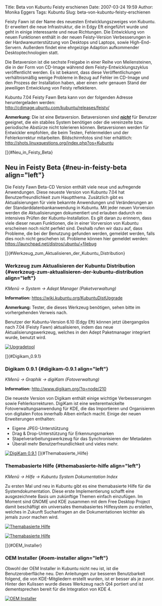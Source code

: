 Title: Beta von Kubuntu Feisty erschienen
Date: 2007-03-24 19:59
Author: Monika Eggers
Tags: Kubuntu
Slug: beta-von-kubuntu-feisty-erschienen

Feisty Fawn ist der Name des neuesten Entwicklungszweiges von Kubuntu.
Er erweitert die neue Infrastruktur, die in Edgy Eft eingeführt wurde
und geht in einige interessante und neue Richtungen. Die Entwicklung von
neuen Funktionen enthält in der neuen Feisty-Version Verbesserungen in
der Hardwareunterstützung von Desktops und Laptops, sowie
High-End-Servern. Außerdem findet eine ehrgeizige Adaption aufkommender
Desktoptechnologien statt.


<!--break--><!--break-->

Die Betaversion ist die sechste Freigabe in einer Reihe von
Meilensteinen, die in der Form von CD-Image während dem
Feisty-Entwicklungszyklus veröffentlicht werden. Es ist bekannt, dass
diese Veröffentlichungen verhältnismäßig wenige Probleme in Bezug auf
Fehler im CD-Image und den Prozess der Installation haben, aber einen
sehr genauen Stand der jeweiligen Entwicklung von Feisty reflektieren.


<div align="left">

</div>


Kubuntu 7.04 Feisty Fawn Beta kann von der folgenden Adresse
heruntergeladen werden:
<http://cdimage.ubuntu.com/kubuntu/releases/feisty/>


<div align="left">

</div>


**Anmerkung**: Die ist eine Betaversion. Betaversionen sind
<u>***nicht***</u> für Benutzer geeignet, die ein stabiles System
benötigen oder die vereinzelte bzw. periodische Abstürze nicht
tolerieren können. Betaversionen werden für Entwickler empfohlen, die
beim Testen, Fehlermelden und der Fehlerkorrektur mitarbeiten.
Bildschirmfotos sind hier erhältlich:
<http://shots.linuxquestions.org/index.php?os=Kubuntu>



<div align="left">

[]{#Neu_in_Feisty_Beta}

</div>


Neu in Feisty Beta {#neu-in-feisty-beta align="left"}
------------------


<div align="left">

</div>


Die Feisty Fawn Beta-CD Version enthält viele neue und aufregende
Anwendungen. Diese neueste Version von Kubuntu 7.04 hat
Benutzerfreundlichkeit zum Hauptthema. Zusätzlich gibt es
Aktualisierungen für viele bekannte Anwendungen und Veränderungen an der
Standarddatenbankanwendung in Kubuntu. Mit jeder neuen Vorversion werden
die Aktualisierungen dokumentiert und erlauben dadurch ein intensives
Prüfen der Kubuntu-Installation. Es gilt daran zu erinnern, dass viele
dieser neuen Funktionen, die in einer Vorversion von Kubuntu erscheinen
noch nicht perfekt sind. Deshalb rufen wir dazu auf, dass Probleme, die
bei der Benutzung gefunden werden, gemeldet werden, falls dies noch
nicht geschehen ist. Probleme können hier gemeldet werden:
<https://launchpad.net/distros/ubuntu/+filebug>


<div align="left">

[]{#Werkzeug_zum_Aktualisieren_der_Kubuntu_Distribution}

</div>


### Werkzeug zum Aktualisieren der Kubuntu Distribution {#werkzeug-zum-aktualisieren-der-kubuntu-distribution align="left"}


<div align="left">

</div>


*KMenü → System* *→* *Adept Manager (Paketverwaltung)*  

**Information:** <https://wiki.kubuntu.org/KubuntuDistUpgrade>  

**Anmerkung:** Tester, die dieses Werkzeug benötigen, sehen bitte im
vorhergehenden Verweis nach.


<div align="left">

</div>


Benutzer der Kubuntu-Version 6.10 (Edgy Eft) können jetzt übergangslos
nach 7.04 (Feisty Fawn) aktualisieren, indem das neue
Aktualisierungswerkzeug, welches in den Adept Paketmanager integriert
wurde, benutzt wird.


<div align="left">

</div>


[![Upgradetool](http://www.seqfault.de/files/distup.png)](https://wiki.ubuntu.com/FeistyFawn/Beta/Kubuntu?action=AttachFile&do=get&target=distup.png)


<div align="left">

[]{#Digikam_0.9.1}

</div>


### Digikam 0.9.1 {#digikam-0.9.1 align="left"}


<div align="left">

</div>


*KMenü* *→ Graphik* *→ digiKam (Fotoverwaltung)*  

**Information:** <http://www.digikam.org/?q=node/210>


<div align="left">

</div>


Die neueste Version von Digikam enthält einige wichtige Verbesserungen
sowie Fehlerkorrekturen. DigiKam ist eine weiterentwickelte
Fotoverwaltungsanwendung für KDE, die das Importieren und Organisieren
von digitalen Fotos innerhalb Alben einfach macht. Einige der neuen
Erweiterungen enthalten:


<div align="left">


-   Eigene JPEG-Unterstützung
-   Drag & Drop-Unterstützung für Erkennungsmarken
-   Stapelverarbeitungswerkzeug für das Synchronisieren der Metadaten
-   Überall mehr Benutzerfreundlichkeit und vieles mehr.


[![DigiKam
0.9.1](http://www.seqfault.de/files/digikam.png)](https://wiki.ubuntu.com/FeistyFawn/Beta/Kubuntu?action=AttachFile&do=get&target=digikam.png)
[]{#Themabasierte_Hilfe}

</div>


### Themabasierte Hilfe {#themabasierte-hilfe align="left"}


<div align="left">

</div>


*KMenü* *→ Hilfe* *→ Kubuntu System Dokumentation Index*


<div align="left">

</div>


Zu ersten Mal und neu in Kubuntu gibt es eine themabasierte Hilfe für
die Systemdokumentation. Diese erste Implementierung schafft eine
ausgezeichnete Basis um zukünftige Themen einfach einzufügen. Im Moment
sind GNOME und KDE zusammen mit dem Free Desktop Project damit
beschäftigt ein universales themabasiertes Hilfesystem zu erstellen,
welches in Zukunft Suchanfragen an die Dokumentationen leichter als
jemals zuvor machen wird.


<div align="left">




</div>


[![Themabasierte
Hilfe](http://www.seqfault.de/files/tbh1.png)](https://wiki.ubuntu.com/FeistyFawn/Beta/Kubuntu?action=AttachFile&do=get&target=tbh1.png)


<div align="left">

</div>


[![Themabasierte
Hilfe](http://www.seqfault.de/files/tbh2.png)](https://wiki.ubuntu.com/FeistyFawn/Beta/Kubuntu?action=AttachFile&do=get&target=tbh2.png)


<div align="left">

[]{#OEM_Installer}

</div>


### OEM Installer {#oem-installer align="left"}


<div align="left">

</div>


Obwohl der OEM Installer in Kubuntu nicht neu ist, ist die
Benutzeroberfläche neu. Den Anleitungen zur besseren Benutzbarkeit
folgend, die von KDE-Mitgliedern erstellt wurden, ist er besser als je
zuvor. Hinter den Kulissen wurde dieses Werkzeug nach Qt4 portiert und
ist dementsprechen bereit für die Integration von KDE 4.


<div align="left">

</div>


[![OEM
Installer](http://www.seqfault.de/files/oeminstall.png)](https://wiki.ubuntu.com/FeistyFawn/Beta/Kubuntu?action=AttachFile&do=get&target=oeminstall.png)



